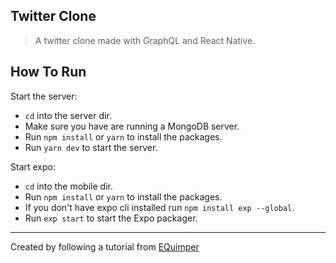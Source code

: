 ## Twitter Clone

> A twitter clone made with GraphQL and React Native.

## How To Run

Start the server:
* `cd` into the server dir.
* Make sure you have are running a MongoDB server.
* Run `npm install` or `yarn` to install the packages.
* Run `yarn dev` to start the server.

Start expo:
* `cd` into the mobile dir.
* Run `npm install` or `yarn` to install the packages.
* If you don't have expo cli installed run `npm install exp --global`.
* Run `exp start` to start the Expo packager.

---

Created by following a tutorial from [EQuimper](https://www.youtube.com/playlist?list=PLzQWIQOqeUSM51q7ZIqvDQ-Myp58IVPEN)
